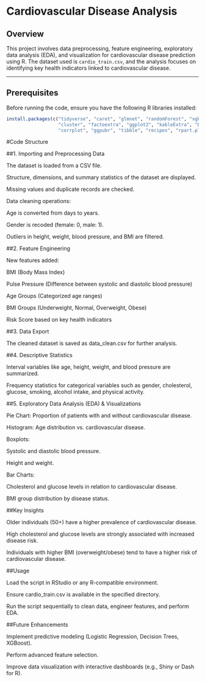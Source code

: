 # Cardiovascular Disease Analysis

## Overview
This project involves data preprocessing, feature engineering, exploratory data analysis (EDA), and visualization for cardiovascular disease prediction using R. The dataset used is `cardio_train.csv`, and the analysis focuses on identifying key health indicators linked to cardiovascular disease.

---

## Prerequisites
Before running the code, ensure you have the following R libraries installed:

```R
install.packages(c("tidyverse", "caret", "glmnet", "randomForest", "xgboost",
                   "cluster", "factoextra", "ggplot2", "kableExtra", "DescTools",
                   "corrplot", "ggpubr", "tibble", "recipes", "rpart.plot", "ROSE", "gridExtra"))
```


#Code Structure

##1. Importing and Preprocessing Data

The dataset is loaded from a CSV file.

Structure, dimensions, and summary statistics of the dataset are displayed.

Missing values and duplicate records are checked.

Data cleaning operations:

Age is converted from days to years.

Gender is recoded (female: 0, male: 1).

Outliers in height, weight, blood pressure, and BMI are filtered.

##2. Feature Engineering

New features added:

BMI (Body Mass Index)

Pulse Pressure (Difference between systolic and diastolic blood pressure)

Age Groups (Categorized age ranges)

BMI Groups (Underweight, Normal, Overweight, Obese)

Risk Score based on key health indicators

##3. Data Export

The cleaned dataset is saved as data_clean.csv for further analysis.

##4. Descriptive Statistics

Interval variables like age, height, weight, and blood pressure are summarized.

Frequency statistics for categorical variables such as gender, cholesterol, glucose, smoking, alcohol intake, and physical activity.

##5. Exploratory Data Analysis (EDA) & Visualizations

Pie Chart: Proportion of patients with and without cardiovascular disease.

Histogram: Age distribution vs. cardiovascular disease.

Boxplots:

Systolic and diastolic blood pressure.

Height and weight.

Bar Charts:

Cholesterol and glucose levels in relation to cardiovascular disease.

BMI group distribution by disease status.

##Key Insights

Older individuals (50+) have a higher prevalence of cardiovascular disease.

High cholesterol and glucose levels are strongly associated with increased disease risk.

Individuals with higher BMI (overweight/obese) tend to have a higher risk of cardiovascular disease.

##Usage

Load the script in RStudio or any R-compatible environment.

Ensure cardio_train.csv is available in the specified directory.

Run the script sequentially to clean data, engineer features, and perform EDA.


##Future Enhancements

Implement predictive modeling (Logistic Regression, Decision Trees, XGBoost).

Perform advanced feature selection.

Improve data visualization with interactive dashboards (e.g., Shiny or Dash for R).





